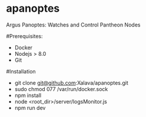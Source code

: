 # apanoptes
Argus Panoptes: Watches and Control Pantheon Nodes

#Prerequisites:
- Docker
- Nodejs > 8.0
- Git

#Installation
- git clone git@github.com:Xalava/apanoptes.git
- sudo chmod 077 /var/run/docker.sock
- npm install
- node <root_dir>/server/logsMonitor.js
- npm run dev
